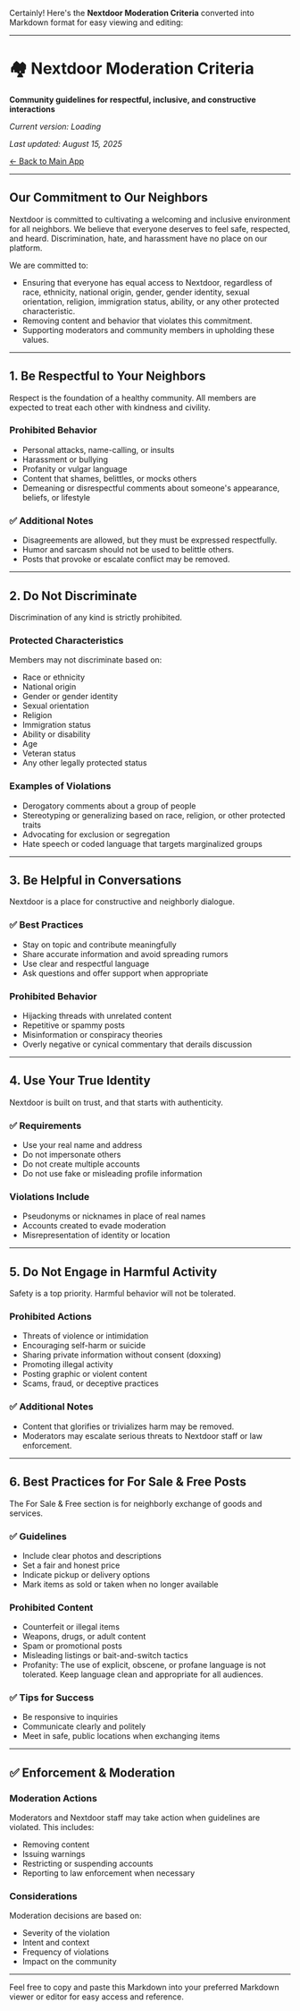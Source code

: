 Certainly! Here's the **Nextdoor Moderation Criteria** converted into Markdown format for easy viewing and editing:

---

# 🏘️ Nextdoor Moderation Criteria

**Community guidelines for respectful, inclusive, and constructive interactions**

*Current version: Loading*

*Last updated: August 15, 2025*

[← Back to Main App](https://moderation-assistant-tool.vercel.app/)

---

## Our Commitment to Our Neighbors

Nextdoor is committed to cultivating a welcoming and inclusive environment for all neighbors. We believe that everyone deserves to feel safe, respected, and heard. Discrimination, hate, and harassment have no place on our platform.

We are committed to:

* Ensuring that everyone has equal access to Nextdoor, regardless of race, ethnicity, national origin, gender, gender identity, sexual orientation, religion, immigration status, ability, or any other protected characteristic.
* Removing content and behavior that violates this commitment.
* Supporting moderators and community members in upholding these values.

---

## 1. Be Respectful to Your Neighbors

Respect is the foundation of a healthy community. All members are expected to treat each other with kindness and civility.

### Prohibited Behavior

* Personal attacks, name-calling, or insults
* Harassment or bullying
* Profanity or vulgar language
* Content that shames, belittles, or mocks others
* Demeaning or disrespectful comments about someone's appearance, beliefs, or lifestyle

### ✅ Additional Notes

* Disagreements are allowed, but they must be expressed respectfully.
* Humor and sarcasm should not be used to belittle others.
* Posts that provoke or escalate conflict may be removed.

---

## 2. Do Not Discriminate

Discrimination of any kind is strictly prohibited.

### Protected Characteristics

Members may not discriminate based on:

* Race or ethnicity
* National origin
* Gender or gender identity
* Sexual orientation
* Religion
* Immigration status
* Ability or disability
* Age
* Veteran status
* Any other legally protected status

### Examples of Violations

* Derogatory comments about a group of people
* Stereotyping or generalizing based on race, religion, or other protected traits
* Advocating for exclusion or segregation
* Hate speech or coded language that targets marginalized groups

---

## 3. Be Helpful in Conversations

Nextdoor is a place for constructive and neighborly dialogue.

### ✅ Best Practices

* Stay on topic and contribute meaningfully
* Share accurate information and avoid spreading rumors
* Use clear and respectful language
* Ask questions and offer support when appropriate

### Prohibited Behavior

* Hijacking threads with unrelated content
* Repetitive or spammy posts
* Misinformation or conspiracy theories
* Overly negative or cynical commentary that derails discussion

---

## 4. Use Your True Identity

Nextdoor is built on trust, and that starts with authenticity.

### ✅ Requirements

* Use your real name and address
* Do not impersonate others
* Do not create multiple accounts
* Do not use fake or misleading profile information

### Violations Include

* Pseudonyms or nicknames in place of real names
* Accounts created to evade moderation
* Misrepresentation of identity or location

---

## 5. Do Not Engage in Harmful Activity

Safety is a top priority. Harmful behavior will not be tolerated.

### Prohibited Actions

* Threats of violence or intimidation
* Encouraging self-harm or suicide
* Sharing private information without consent (doxxing)
* Promoting illegal activity
* Posting graphic or violent content
* Scams, fraud, or deceptive practices

### ✅ Additional Notes

* Content that glorifies or trivializes harm may be removed.
* Moderators may escalate serious threats to Nextdoor staff or law enforcement.

---

## 6. Best Practices for For Sale & Free Posts

The For Sale & Free section is for neighborly exchange of goods and services.

### ✅ Guidelines

* Include clear photos and descriptions
* Set a fair and honest price
* Indicate pickup or delivery options
* Mark items as sold or taken when no longer available

### Prohibited Content

* Counterfeit or illegal items
* Weapons, drugs, or adult content
* Spam or promotional posts
* Misleading listings or bait-and-switch tactics
* Profanity: The use of explicit, obscene, or profane language is not tolerated. Keep language clean and appropriate for all audiences.

### ✅ Tips for Success

* Be responsive to inquiries
* Communicate clearly and politely
* Meet in safe, public locations when exchanging items

---

## ✅ Enforcement & Moderation

### Moderation Actions

Moderators and Nextdoor staff may take action when guidelines are violated. This includes:

* Removing content
* Issuing warnings
* Restricting or suspending accounts
* Reporting to law enforcement when necessary

### Considerations

Moderation decisions are based on:

* Severity of the violation
* Intent and context
* Frequency of violations
* Impact on the community

---

Feel free to copy and paste this Markdown into your preferred Markdown viewer or editor for easy access and reference.
